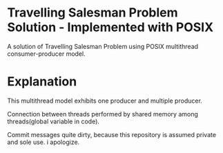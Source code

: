 # Travelling Salesman Problem Solution - Implemented with POSIX
A solution of Travelling Salesman Problem using POSIX multithread consumer-producer model.

# Explanation
This multithread model exhibits one producer and multiple producer.

Connection between threads performed by shared memory among threads(global variable in code).

Commit messages quite dirty, because this repository is assumed private and sole use. i apologize.